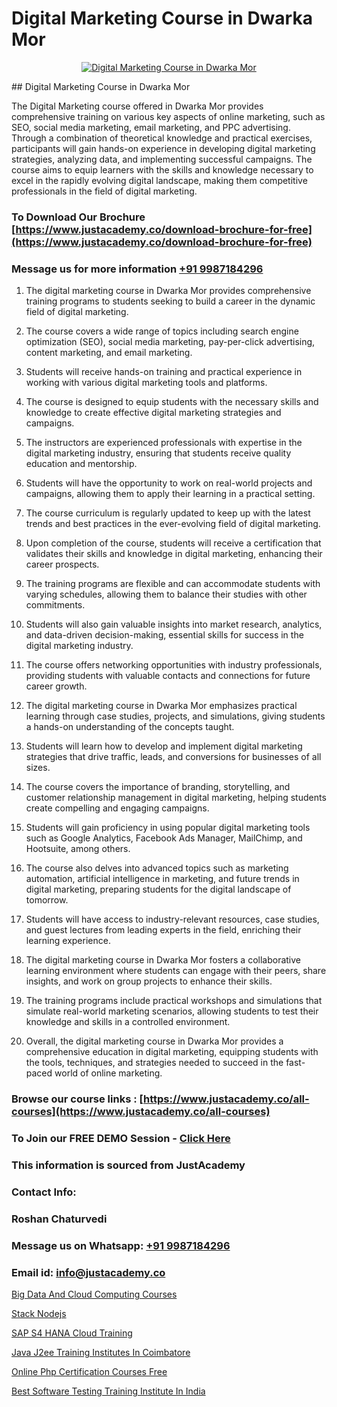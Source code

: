 # Digital Marketing Course in Dwarka Mor

<p align="center">
  <a href="https://justacademy.co/course-detail/digital-marketing">
    <img src="https://justacademy.co/storage2/course_image/1676636720_course_image.webp" alt="Digital Marketing Course in Dwarka Mor">
  </a>
</p>
## Digital Marketing Course in Dwarka Mor

The Digital Marketing course offered in Dwarka Mor provides comprehensive training on various key aspects of online marketing, such as SEO, social media marketing, email marketing, and PPC advertising. Through a combination of theoretical knowledge and practical exercises, participants will gain hands-on experience in developing digital marketing strategies, analyzing data, and implementing successful campaigns. The course aims to equip learners with the skills and knowledge necessary to excel in the rapidly evolving digital landscape, making them competitive professionals in the field of digital marketing.
### To Download Our Brochure [https://www.justacademy.co/download-brochure-for-free](https://www.justacademy.co/download-brochure-for-free)
### Message us for more information [+91 9987184296](https://api.whatsapp.com/send?phone=919987184296)
1) The digital marketing course in Dwarka Mor provides comprehensive training programs to students seeking to build a career in the dynamic field of digital marketing. 

2) The course covers a wide range of topics including search engine optimization (SEO), social media marketing, pay-per-click advertising, content marketing, and email marketing. 

3) Students will receive hands-on training and practical experience in working with various digital marketing tools and platforms. 

4) The course is designed to equip students with the necessary skills and knowledge to create effective digital marketing strategies and campaigns. 

5) The instructors are experienced professionals with expertise in the digital marketing industry, ensuring that students receive quality education and mentorship. 

6) Students will have the opportunity to work on real-world projects and campaigns, allowing them to apply their learning in a practical setting. 

7) The course curriculum is regularly updated to keep up with the latest trends and best practices in the ever-evolving field of digital marketing. 

8) Upon completion of the course, students will receive a certification that validates their skills and knowledge in digital marketing, enhancing their career prospects. 

9) The training programs are flexible and can accommodate students with varying schedules, allowing them to balance their studies with other commitments. 

10) Students will also gain valuable insights into market research, analytics, and data-driven decision-making, essential skills for success in the digital marketing industry. 

11) The course offers networking opportunities with industry professionals, providing students with valuable contacts and connections for future career growth. 

12) The digital marketing course in Dwarka Mor emphasizes practical learning through case studies, projects, and simulations, giving students a hands-on understanding of the concepts taught. 

13) Students will learn how to develop and implement digital marketing strategies that drive traffic, leads, and conversions for businesses of all sizes. 

14) The course covers the importance of branding, storytelling, and customer relationship management in digital marketing, helping students create compelling and engaging campaigns. 

15) Students will gain proficiency in using popular digital marketing tools such as Google Analytics, Facebook Ads Manager, MailChimp, and Hootsuite, among others. 

16) The course also delves into advanced topics such as marketing automation, artificial intelligence in marketing, and future trends in digital marketing, preparing students for the digital landscape of tomorrow. 

17) Students will have access to industry-relevant resources, case studies, and guest lectures from leading experts in the field, enriching their learning experience. 

18) The digital marketing course in Dwarka Mor fosters a collaborative learning environment where students can engage with their peers, share insights, and work on group projects to enhance their skills. 

19) The training programs include practical workshops and simulations that simulate real-world marketing scenarios, allowing students to test their knowledge and skills in a controlled environment. 

20) Overall, the digital marketing course in Dwarka Mor provides a comprehensive education in digital marketing, equipping students with the tools, techniques, and strategies needed to succeed in the fast-paced world of online marketing.

### Browse our course links : [https://www.justacademy.co/all-courses](https://www.justacademy.co/all-courses) 
### To Join our FREE DEMO Session - [Click Here](https://www.justacademy.co/register-for-course-demo)


### This information is sourced from JustAcademy
### Contact Info:
### Roshan Chaturvedi
### Message us on Whatsapp: [+91 9987184296](https://api.whatsapp.com/send?phone=919987184296)
### Email id: [info@justacademy.co](mailto:info@justacademy.co)
                
[Big Data And Cloud Computing Courses](https://www.linkedin.com/pulse/big-data-cloud-computing-courses-justacademy-berlin-ksrpc?trackingId=55Pgcfd7vm0KfGvQr498uw%3D%3D&lipi=urn%3Ali%3Apage%3Ad_flagship3_company_admin%3Bv3waDY%2FCQ%2FumkrzSJz7bNQ%3D%3D)

[Stack Nodejs](https://www.linkedin.com/pulse/stack-nodejs-justacademy-beangaluru-rwudc?trackingId=J7gXl0ZYlJzz7Lvo63eL5w%3D%3D&lipi=urn%3Ali%3Apage%3Ad_flagship3_company_admin%3BnaEHpVmnQ1Kh9Nsd8yGz%2BA%3D%3D)

[SAP S4 HANA Cloud Training](https://medium.com/@negishivu99/sap-s4-hana-cloud-training-7ea318c1280c)

[Java J2ee Training Institutes In Coimbatore](https://medium.com/@negishivu99/java-j2ee-training-institutes-in-coimbatore-e9d2a2548346)

[Online Php Certification Courses Free](https://justacademyin.github.io/justacademy/online-php-certification-courses-free)

[Best Software Testing Training Institute In India](https://justacademyin.github.io/justacademy/best-software-testing-training-institute-in-india)

